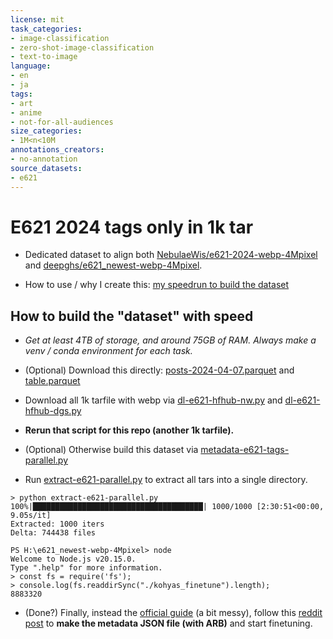 ```yaml
---
license: mit
task_categories:
- image-classification
- zero-shot-image-classification
- text-to-image
language:
- en
- ja
tags:
- art
- anime
- not-for-all-audiences
size_categories:
- 1M<n<10M
annotations_creators:
- no-annotation
source_datasets:
- e621
---
```


# E621 2024 tags only in 1k tar #

- Dedicated dataset to align both [NebulaeWis/e621-2024-webp-4Mpixel](https://huggingface.co/datasets/NebulaeWis/e621-2024-webp-4Mpixel) and [deepghs/e621_newest-webp-4Mpixel](https://huggingface.co/datasets/deepghs/e621_newest-webp-4Mpixel).

- How to use / why I create this: [my speedrun to build the dataset](https://github.com/6DammK9/nai-anime-pure-negative-prompt/tree/main/ch06/cheesechaser-runtime)

## How to build the "dataset" with speed ##

- *Get at least 4TB of storage, and around 75GB of RAM. Always make a venv / conda environment for each task.*

- (Optional) Download this directly: [posts-2024-04-07.parquet](https://huggingface.co/datasets/boxingscorpionbagel/e621-2024/blob/main/metadata/posts-2024-04-07.parquet) and [table.parquet](https://huggingface.co/datasets/deepghs/e621_newest/blob/main/table.parquet)

- Download all 1k tarfile with webp via [dl-e621-hfhub-nw.py](https://github.com/6DammK9/nai-anime-pure-negative-prompt/blob/main/ch06/cheesechaser-runtime/e621_newest-webp-4Mpixel/dl-e621-hfhub-nw.py) and [dl-e621-hfhub-dgs.py](https://github.com/6DammK9/nai-anime-pure-negative-prompt/blob/main/ch06/cheesechaser-runtime/e621_newest-webp-4Mpixel/dl-e621-hfhub-dgs.py)

- **Rerun that script for this repo (another 1k tarfile).**

- (Optional) Otherwise build this dataset via [metadata-e621-tags-parallel.py](https://github.com/6DammK9/nai-anime-pure-negative-prompt/blob/main/ch06/cheesechaser-runtime/e621_newest-webp-4Mpixel/metadata-e621-tags-parallel.py)

- Run [extract-e621-parallel.py](https://github.com/6DammK9/nai-anime-pure-negative-prompt/blob/main/ch06/cheesechaser-runtime/e621_newest-webp-4Mpixel/extract-e621-parallel.py) to extract all tars into a single directory.

```log
> python extract-e621-parallel.py
100%|██████████████████████████████████████| 1000/1000 [2:30:51<00:00,  9.05s/it]
Extracted: 1000 iters
Delta: 744438 files
```

```log
PS H:\e621_newest-webp-4Mpixel> node
Welcome to Node.js v20.15.0.
Type ".help" for more information.
> const fs = require('fs');
> console.log(fs.readdirSync("./kohyas_finetune").length);
8883320
```

- (Done?) Finally, instead the [official guide](https://github.com/kohya-ss/sd-scripts/blob/main/docs/fine_tune_README_ja.md) (a bit messy), follow this [reddit post](https://www.reddit.com/r/StableDiffusion/comments/163097n/getting_started_fine_tuning/?rdt=34904) to **make the metadata JSON file (with ARB)** and start finetuning.
